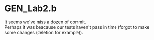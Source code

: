# GEN_Lab2.b

It seems we've miss a dozen of commit.
<br>
Perhaps it was beacause our tests haven't pass in time (forgot to make some changes (deletion for example)).
